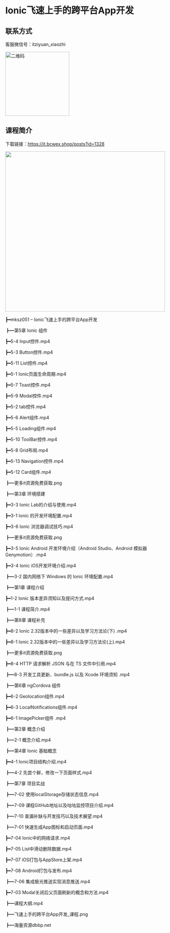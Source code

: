 # Ionic飞速上手的跨平台App开发

## 联系方式

客服微信号：itziyuan_xiaozhi

<img src="https://ziyuanyun.oss-cn-guangzhou.aliyuncs.com/common/20240614073449/666b82192834a.jpg" width="200" height="200" alt="二维码">

## 课程简介

下载链接：https://it.bcwex.shop/posts?id=1328

<img src="https://ziyuanyun.oss-cn-guangzhou.aliyuncs.com/yun/20240515153705/664466214c6d1.jpg" width="500" alt="">

  ┣━mksz051 &#8211; Ionic飞速上手的跨平台App开发

 ┣━第5章 Ionic 组件

 ┣━5-4 Input控件.mp4

 ┣━5-3 Button控件.mp4

 ┣━5-11 List控件.mp4

 ┣━5-1 Ionic页面生命周期.mp4

 ┣━5-7 Toast控件.mp4

 ┣━5-9 Modal控件.mp4

 ┣━5-2 tab控件.mp4

 ┣━5-6 Alert组件.mp4

 ┣━5-5 Loading组件.mp4

 ┣━5-10 ToolBar控件.mp4

 ┣━5-8 Grid布局.mp4

 ┣━5-13 Navigation控件.mp4

 ┣━5-12 Card组件.mp4

 ┣━更多it资源免费获取.png

 ┣━第3章 环境搭建

 ┣━3-3 Ionic Lab的介绍与使用.mp4

 ┣━3-1 Ionic 的开发环境配置.mp4

 ┣━3-6 Ionic 浏览器调试技巧.mp4

 ┣━更多it资源免费获取.png

 ┣━3-5 Ionic Android 开发环境介绍（Android Studio、Android 模拟器 Genymotion）.mp4

 ┣━3-4 Ionic iOS开发环境介绍.mp4

 ┣━3-2 国内网络下 Windows 的 Ionic 环境配置.mp4

 ┣━第1章 课程介绍

 ┣━1-2 Ionic 版本差异须知以及提问方式.mp4

 ┣━1-1 课程简介.mp4

 ┣━第8章 课程补充

 ┣━8-2 Ionic 2.32版本中的一些差异以及学习方法论(下) .mp4

 ┣━8-1 Ionic 2.32版本中的一些差异以及学习方法论(上).mp4

 ┣━更多it资源免费获取.png

 ┣━8-4 HTTP 请求解析 JSON 与在 TS 文件中引用.mp4

 ┣━8-3 开发工具更新、bundle.js 以及 Xcode 环境须知 .mp4

 ┣━第6章 ngCordova 组件

 ┣━6-2 Geolocation组件.mp4

 ┣━6-3 LocalNotifications组件.mp4

 ┣━6-1 ImagePicker组件 .mp4

 ┣━第2章 概念介绍

 ┣━2-1 概念介绍.mp4

 ┣━第4章 Ionic 基础概念

 ┣━4-1 Ionic项目结构介绍.mp4

 ┣━4-2 先尝个鲜，修改一下页面样式.mp4

 ┣━第7章 项目实战

 ┣━7-02 使用localStorage存储状态信息.mp4

 ┣━7-09 课程GitHub地址以及咕咕监控项目介绍.mp4

 ┣━7-10 查漏补缺与开发技巧以及技术展望.mp4

 ┣━7-01 快速生成App图标和启动页面.mp4

 ┣━7-04 Ionic中的网络请求.mp4

 ┣━7-05 List中滑动删除数据.mp4

 ┣━7-07 iOS打包与AppStore上架.mp4

 ┣━7-08 Android打包与发布.mp4

 ┣━7-06 集成极光推送实现消息推送.mp4

 ┣━7-03 Modal关闭后父页面刷新的概念和方法.mp4

 ┣━课程大纲.mp4

 ┣━飞速上手的跨平台App开发_课程.png

 ┣━海量资源dbbp.net

  